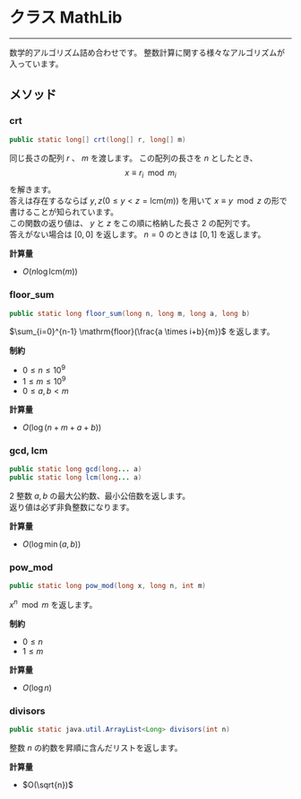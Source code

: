 # クラス MathLib
- - -

数学的アルゴリズム詰め合わせです。
整数計算に関する様々なアルゴリズムが入っています。

## メソッド
### crt
```java
public static long[] crt(long[] r, long[] m)
```

同じ長さの配列 $r$ 、 $m$ を渡します。
この配列の長さを $n$ としたとき、 $$x \equiv r_i \mod m_i$$ を解きます。  
答えは存在するならば $y, z (0 \leq y < z = \mathrm{lcm}(m))$ を用いて $x \equiv y \mod z$ の形で書けることが知られています。  
この関数の返り値は、 $y$ と $z$ をこの順に格納した長さ $2$ の配列です。  
答えがない場合は $[0,0]$ を返します。 $n=0$ のときは $[0,1]$ を返します。

**計算量**
* $O(n \log \mathrm{lcm}(m))$

### floor_sum
```java
public static long floor_sum(long n, long m, long a, long b)
```

$\sum_{i=0}^{n-1} \mathrm{floor}(\frac{a \times i+b}{m})$ を返します。

**制約**
* $0 \leq n \leq 10^9$
* $1 \leq m \leq 10^9$
* $0 \leq a,b < m$

**計算量**
* $O(\log (n+m+a+b))$

### gcd, lcm

```java
public static long gcd(long... a)
public static long lcm(long... a)
```
$2$ 整数 $a, b$ の最大公約数、最小公倍数を返します。  
返り値は必ず非負整数になります。

**計算量**
* $O(\log \min(a,b))$

### pow_mod
```java
public static long pow_mod(long x, long n, int m)
```
$x^n \mod m$ を返します。

**制約**
* $0 \leq n$
* $1 \leq m$

**計算量**
* $O(\log{n})$

### divisors
```java
public static java.util.ArrayList<Long> divisors(int n)
```
整数 $n$ の約数を昇順に含んだリストを返します。

**計算量**
* $O(\sqrt{n})$
